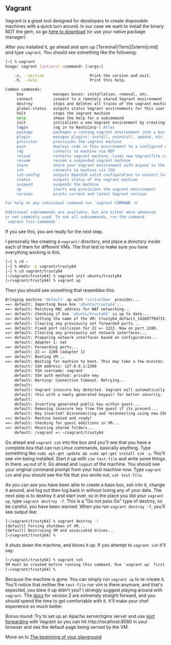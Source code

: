 Vagrant
-------

Vagrant is a great tool designed for developers to create disposable machines with a quick turn around.  In our case we want to install the binary NOT the gem, so go [here to download](http://www.vagrantup.com/downloads.html) (or use your native package manager).

After you installed it, go ahead and spin up [Terminal|iTerm2|xterm|cmd] and type `vagrant`. You should see something like the following:

```bash
[~] % vagrant
Usage: vagrant [options] <command> [<args>]

    -v, --version                    Print the version and exit.
    -h, --help                       Print this help.

Common commands:
     box             manages boxes: installation, removal, etc.
     connect         connect to a remotely shared Vagrant environment
     destroy         stops and deletes all traces of the vagrant machine
     global-status   outputs status Vagrant environments for this user
     halt            stops the vagrant machine
     help            shows the help for a subcommand
     init            initializes a new Vagrant environment by creating a Vagrantfile
     login           log in to HashiCorp's Atlas
     package         packages a running vagrant environment into a box
     plugin          manages plugins: install, uninstall, update, etc.
     provision       provisions the vagrant machine
     push            deploys code in this environment to a configured destination
     rdp             connects to machine via RDP
     reload          restarts vagrant machine, loads new Vagrantfile configuration
     resume          resume a suspended vagrant machine
     share           share your Vagrant environment with anyone in the world
     ssh             connects to machine via SSH
     ssh-config      outputs OpenSSH valid configuration to connect to the machine
     status          outputs status of the vagrant machine
     suspend         suspends the machine
     up              starts and provisions the vagrant environment
     version         prints current and latest Vagrant version

For help on any individual command run `vagrant COMMAND -h`

Additional subcommands are available, but are either more advanced
or not commonly used. To see all subcommands, run the command
`vagrant list-commands`.
```

If you see this, you are ready for the next step.

I personally like creating a `vagrant/` directory, and place a directory inside each of them for different VMs. The first test to make sure you have everything working is this.

```bash
[~] % cd ~
[~] % mkdir -p vagrant/trusty64
[~] % cd vagrant/trusty64
[~/vagrant/trusty64] % vagrant init ubuntu/trusty64
[~/vagrant/trusty64] % vagrant up
```

Then you should see something that resembles this:

```bash
Bringing machine 'default' up with 'virtualbox' provider...
==> default: Importing base box 'ubuntu/trusty64'...
==> default: Matching MAC address for NAT networking...
==> default: Checking if box 'ubuntu/trusty64' is up to date...
==> default: Setting the name of the VM: trusty64_default_1426077947313_38622
==> default: Clearing any previously set forwarded ports...
==> default: Fixed port collision for 22 => 2222. Now on port 2200.
==> default: Clearing any previously set network interfaces...
==> default: Preparing network interfaces based on configuration...
    default: Adapter 1: nat
==> default: Forwarding ports...
    default: 22 => 2200 (adapter 1)
==> default: Booting VM...
==> default: Waiting for machine to boot. This may take a few minutes...
    default: SSH address: 127.0.0.1:2200
    default: SSH username: vagrant
    default: SSH auth method: private key
    default: Warning: Connection timeout. Retrying...
    default:
    default: Vagrant insecure key detected. Vagrant will automatically replace
    default: this with a newly generated keypair for better security.
    default:
    default: Inserting generated public key within guest...
    default: Removing insecure key from the guest if its present...
    default: Key inserted! Disconnecting and reconnecting using new SSH key...
==> default: Machine booted and ready!
==> default: Checking for guest additions in VM...
==> default: Mounting shared folders...
    default: /vagrant => ~/vagrant/trusty64
```

Go ahead and `vagrant ssh` into the box and you'll see that you have a complete box that can run Linux commands, basically anything. Type something like `sudo apt-get update && sudo apt-get install vim -y`. You'll see vim being installed. Start it up with `vim test-file` and write some things in there. `wq` out of it. Go ahead and `logout` of the machine. You should see your original command prompt from your host machine now. Type `vagrant ssh` and you should see the file that you wrote out, `cat test-file`.

As you can see you have been able to create a base box, ssh into it, change it around, and log out then log back in without losing any of your data.
The next step is to destroy it and start over, so in the place you did your `vagrant up`, type `vagrant destroy -f`. This is a "Do not pass Go" type of destroy, so be careful, you have been warned.
When you run `vagrant destroy -f`, you'll see output like:

```bash
[~/vagrant/trusty64] % vagrant destroy -f
[default] Forcing shutdown of VM...
[default] Destroying VM and associated drives...
[~/vagrant/trusty64] %
```

It shuts down the machine, and blows it up. If you attempt to `vagrant ssh` it'll say:

```bash
[~/vagrant/trusty64] % vagrant ssh
VM must be created before running this command. Run `vagrant up` first.
[~/vagrant/trusty64] %
```

Because the machine is gone. You can simply run `vagrant up` to re-create it. You'll notice that neither the `test-file` nor vim is there anymore, and that's expected, you blew it up didn't you? I strongly suggest playing around with `vagrant`. The [docs](http://docs.vagrantup.com/v2/) for version 2 are extremely straight forward, and you should spend the time to get comfortable with it. It'll make your chef experience so much better.

Bonus round: Try to set up an Apache server/nginx server and use [port forwarding](http://docs.vagrantup.com/v2/networking/forwarded_ports.html) with Vagrant so you can hit http://localhost:8080 in your browser and see the default page being served by the VM.

Move on to [The beginning of your playground](03-vm-setup.md)
